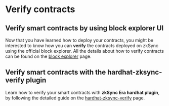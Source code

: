 # Verify contracts

## Verify smart contracts by using block explorer UI

Now that you have learned how to deploy your contracts, you might be interested to know how you can **verify** the contracts deployed on zkSync using the official block explorer. All the details about how to verify contracts can be found on the [block explorer](../../../api/tools/block-explorer/contract-verification.md) page.


## Verify smart contracts with the hardhat-zksync-verify plugin

Learn how to verify your smart contracts with **zkSync Era hardhat plugin**, by following the detailed guide on the [hardhat-zksync-verify](../../../api/hardhat/hardhat-zksync-verify.md) page.
